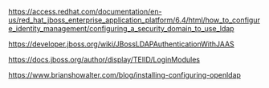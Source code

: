 https://access.redhat.com/documentation/en-us/red_hat_jboss_enterprise_application_platform/6.4/html/how_to_configure_identity_management/configuring_a_security_domain_to_use_ldap


https://developer.jboss.org/wiki/JBossLDAPAuthenticationWithJAAS

https://docs.jboss.org/author/display/TEIID/LoginModules


https://www.brianshowalter.com/blog/installing-configuring-openldap
